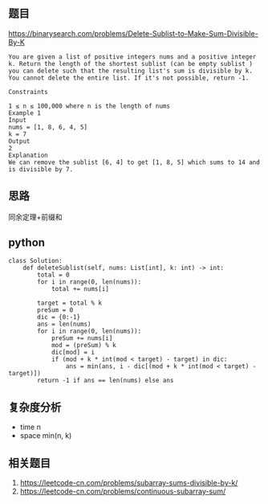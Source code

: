 ## 题目
https://binarysearch.com/problems/Delete-Sublist-to-Make-Sum-Divisible-By-K

```
You are given a list of positive integers nums and a positive integer k. Return the length of the shortest sublist (can be empty sublist ) you can delete such that the resulting list's sum is divisible by k. You cannot delete the entire list. If it's not possible, return -1.

Constraints

1 ≤ n ≤ 100,000 where n is the length of nums
Example 1
Input
nums = [1, 8, 6, 4, 5]
k = 7
Output
2
Explanation
We can remove the sublist [6, 4] to get [1, 8, 5] which sums to 14 and is divisible by 7.
```

## 思路
同余定理+前缀和

## python
```python3
class Solution:
    def deleteSublist(self, nums: List[int], k: int) -> int:
        total = 0
        for i in range(0, len(nums)):
            total += nums[i]
        
        target = total % k
        preSum = 0
        dic = {0:-1}
        ans = len(nums)
        for i in range(0, len(nums)):
            preSum += nums[i]
            mod = (preSum) % k
            dic[mod] = i
            if (mod + k * int(mod < target) - target) in dic:
                ans = min(ans, i - dic[(mod + k * int(mod < target) - target)])
        return -1 if ans == len(nums) else ans
```
## 复杂度分析
* time n 
* space min(n, k)
## 相关题目
1. https://leetcode-cn.com/problems/subarray-sums-divisible-by-k/
2. https://leetcode-cn.com/problems/continuous-subarray-sum/
